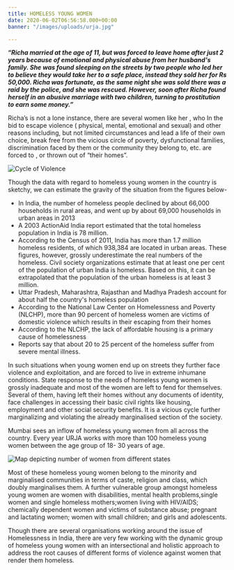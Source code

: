 ```yaml
---
title: HOMELESS YOUNG WOMEN
date: 2020-06-02T06:56:58.000+00:00
banner: "/images/uploads/urja.jpg"

---
```


**“_Richa married at the age of 11, but was forced to leave home after just 2 years because of emotional and physical abuse from her husband's family. She was found sleeping on the streets by two people who led her to believe they would take her to a safe place, instead they sold her for Rs 50,000. Richa was fortunate, as the same night she was sold there was a raid by the police, and she was rescued. However, soon after Richa found herself in an abusive marriage with two children, turning to prostitution to earn some money.”_**

<!--more-->

Richa’s is not a lone instance, there are several women like her , who In the bid to escape violence ( physical, mental, emotional and sexual) and other reasons including, but not limited circumstances and lead a life of their own choice, break free from the vicious circle of poverty, dysfunctional families, discrimination faced by them or the community they belong to, etc. are forced to , or thrown out of “their homes”.

  
![Cycle of Violence](/images/uploads/urja-infographics-cycle-of-violence.jpg "Cycle of Violence")

Though the data with regard to homeless young women in the country is sketchy, we can estimate the gravity of the situation from the figures below-

* In India, the number of homeless people declined by about 66,000 households in rural areas, and went up by about 69,000 households in urban areas in 2013
* A 2003 ActionAid India report estimated that the total homeless population in India is 78 million.
* According to the Census of 2011, India has more than 1.7 million homeless residents, of which 938,384 are located in urban areas. These figures, however, grossly underestimate the real numbers of the homeless. Civil society organizations estimate that at least one per cent of the population of urban India is homeless. Based on this, it can be extrapolated that the population of the urban homeless is at least 3 million.
* Uttar Pradesh, Maharashtra, Rajasthan and Madhya Pradesh account for about half the country's homeless population
* According to the National Law Center on Homelessness and Poverty (NLCHP), more than 90 percent of homeless women are victims of domestic violence which results in their escaping from their homes
* According to the NLCHP, the lack of affordable housing is a primary cause of homelessness
* Reports say that about 20 to 25 percent of the homeless suffer from severe mental illness.

In such situations when young women end up on streets they further face violence and exploitation, and are forced to live in extreme inhumane conditions. State response to the needs of homeless young women is grossly inadequate and  most of the women are left to fend for themselves. Several of them, having left their homes without any documents of identity, face challenges in accessing their basic civil rights like housing, employment and other social security benefits. It is a vicious cycle further marginalizing and violating the already marginalised section of the society.

Mumbai sees an inflow of homeless young women from all across the country. Every year URJA works with more than 100 homeless young women between the age group of 18- 30 years of age.

![Map depicting number of women from different states](/images/uploads/india_map.png)

Most of these homeless young women belong to the minority and marginalised communities in terms of caste, religion and class, which doubly marginalises them. A further vulnerable group amongst homeless young women are women with disabilities, mental health problems,single women and single homeless mothers;women living with HIV/AIDS; chemically dependent women and victims of substance abuse; pregnant and lactating women; women with small children; and girls and adolescents.

Though there are several organisations working around the issue of Homelessness in India, there are very few working with the dynamic group of homeless young women with an intersectional and holistic approach to address the root causes of different forms of violence against women that render them homeless.